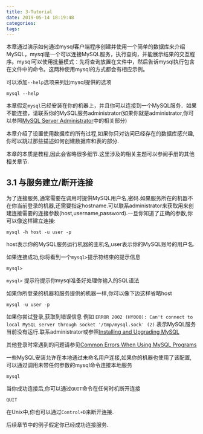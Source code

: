```yaml
---
title: 3-Tutorial
date: 2019-05-14 18:19:48
categories:
tags:
---
```


本章通过演示如何通过mysql客户端程序创建并使用一个简单的数据库来介绍MySQL，mysql是一个可以连接MySQL服务，执行查询，并能展示结果的交互程序。mysql可以使用批量模式：先将查询放置在文件中，然后告诉mysql执行包含在文件中的命令。这两种使用mysql的方式都会有相应示例。

可以添加`--help`选项来列出mysql提供的选项
```
mysql --help
```

本章假定`mysql`已经安装在你的机器上，并且你可以连接到一个MySQL服务．如果不能连接，请联系你的MySQL服务administrator(如果你就是administrator,你可以参照[MySQL Server Administrator](https://dev.mysql.com/doc/refman/5.7/en/server-administration.html)中的相关部分)

本章介绍了设置使用数据库的所有过程,如果你只对访问已经存在的数据库感兴趣,你可以跳过那些描述如何创建数据库和表的部分.

本章的本质是教程,因此会省略很多细节.这里涉及的相关主题可以参阅手册的其他相关章节.

## 3.1 与服务建立/断开连接

为了连接服务,通常需要在调用时提供MySQL用户名,密码.如果服务所在的机器不在你当前登录的机器,还需要指定hostname.可以联系administrator来获取用来创建连接需要的连接参数(host,username,password).一旦你知道了正确的参数,你可以像这样建立连接:
```
mysql -h host -u user -p
```
host表示你的MySQL服务运行机器的主机名,user表示你的MySQL账号的用户名.

如果连接成功,你将看到一个`mysql>`提示符结束的提示信息

```
mysql>
```
`mysql>` 提示符提示你mysql准备好处理你输入的SQL语法

如果你所登录的机器和服务提供的机器一样,你可以像下边这样省略host
```
mysql -u user -p
```

如果你尝试登录,获取到错误信息 例如 `ERROR 2002 (HY000): Can't connect to local MySQL server through socket '/tmp/mysql.sock' (2)` 表示MySQL服务当前没有运行.联系administrator或参照[Installing and Upgrading MySQL](https://dev.mysql.com/doc/refman/5.7/en/installing.html)

其他登录时常遇到的问题请参见[Common Errors When Using MySQL Programs](https://dev.mysql.com/doc/refman/5.7/en/common-errors.html)

一些MySQL安装允许在本地通过未命名用户连接,如果你的机器也使用了该配置,可以通过调用未带任何参数的mysql命令连接本地服务
```
mysql
```

当你成功连接后,你可以通过`QUIT`命令在任何时机断开连接
```
QUIT
```
在Unix中,你也可以通过`Control+D`来断开连接.

后续章节中的例子假定你已经成功连接服务.
